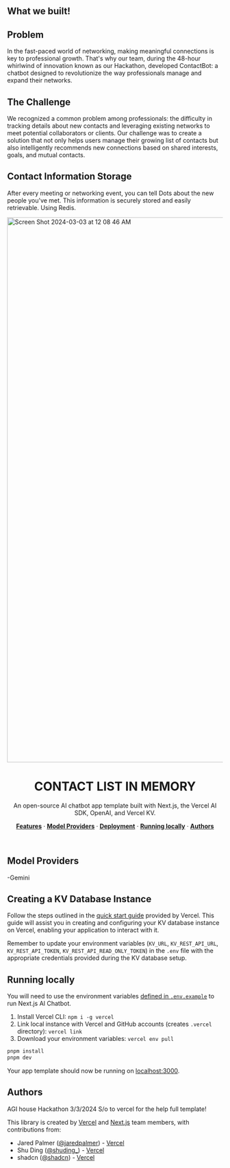 ## What we built!

## Problem 
In the fast-paced world of networking, making meaningful connections is key to professional growth. That's why our team, during the 48-hour whirlwind of innovation known as our Hackathon, developed ContactBot: a chatbot designed to revolutionize the way professionals manage and expand their networks.

## The Challenge
We recognized a common problem among professionals: the difficulty in tracking details about new contacts and leveraging existing networks to meet potential collaborators or clients. Our challenge was to create a solution that not only helps users manage their growing list of contacts but also intelligently recommends new connections based on shared interests, goals, and mutual contacts.

## Contact Information Storage
After every meeting or networking event, you can tell Dots about the new people you've met. This information is securely stored and easily retrievable. Using Redis. 


<img width="1270" alt="Screen Shot 2024-03-03 at 12 08 46 AM" src="https://github.com/k11kirky/dots/assets/25588954/c13514f8-2578-4b5c-9c46-a99621a3d017"><a>
  <h1 align="center">CONTACT LIST IN MEMORY</h1>
</a>

<p align="center">
  An open-source AI chatbot app template built with Next.js, the Vercel AI SDK, OpenAI, and Vercel KV.
</p>

<p align="center">
  <a href="#features"><strong>Features</strong></a> ·
  <a href="#model-providers"><strong>Model Providers</strong></a> ·
  <a href="#deploy-your-own"><strong>Deployment</strong></a> ·
  <a href="#running-locally"><strong>Running locally</strong></a> ·
  <a href="#authors"><strong>Authors</strong></a>
</p>
<br/>

## Model Providers
-Gemini

## Creating a KV Database Instance

Follow the steps outlined in the [quick start guide](https://vercel.com/docs/storage/vercel-kv/quickstart#create-a-kv-database) provided by Vercel. This guide will assist you in creating and configuring your KV database instance on Vercel, enabling your application to interact with it.

Remember to update your environment variables (`KV_URL`, `KV_REST_API_URL`, `KV_REST_API_TOKEN`, `KV_REST_API_READ_ONLY_TOKEN`) in the `.env` file with the appropriate credentials provided during the KV database setup.

## Running locally

You will need to use the environment variables [defined in `.env.example`](.env.example) to run Next.js AI Chatbot. 

1. Install Vercel CLI: `npm i -g vercel`
2. Link local instance with Vercel and GitHub accounts (creates `.vercel` directory): `vercel link`
3. Download your environment variables: `vercel env pull`

```bash
pnpm install
pnpm dev
```

Your app template should now be running on [localhost:3000](http://localhost:3000/).

## Authors
AGI house Hackathon 3/3/2024
S/o to vercel for the help full template!

This library is created by [Vercel](https://vercel.com) and [Next.js](https://nextjs.org) team members, with contributions from:

- Jared Palmer ([@jaredpalmer](https://twitter.com/jaredpalmer)) - [Vercel](https://vercel.com)
- Shu Ding ([@shuding\_](https://twitter.com/shuding_)) - [Vercel](https://vercel.com)
- shadcn ([@shadcn](https://twitter.com/shadcn)) - [Vercel](https://vercel.com)
